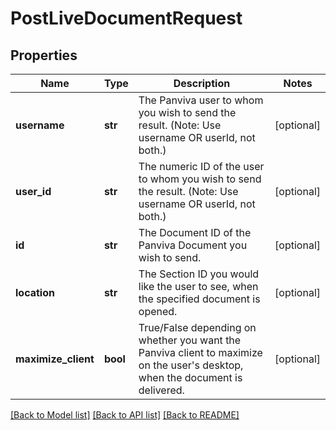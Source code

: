 # PostLiveDocumentRequest

## Properties
Name | Type | Description | Notes
------------ | ------------- | ------------- | -------------
**username** | **str** | The Panviva user to whom you wish to send the result. (Note: Use username OR userId, not both.) | [optional] 
**user_id** | **str** | The numeric ID of the user to whom you wish to send the result. (Note: Use username OR userId, not both.) | [optional] 
**id** | **str** | The Document ID of the Panviva Document you wish to send. | [optional] 
**location** | **str** | The Section ID you would like the user to see, when the specified document is opened. | [optional] 
**maximize_client** | **bool** | True/False depending on whether you want the Panviva client to maximize on the user&#39;s desktop, when the document is delivered. | [optional] 

[[Back to Model list]](../README.md#documentation-for-models) [[Back to API list]](../README.md#documentation-for-api-endpoints) [[Back to README]](../README.md)


